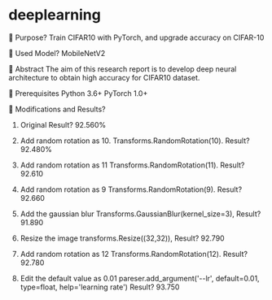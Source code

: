 # deeplearning

	Purpose?
Train CIFAR10 with PyTorch, and upgrade accuracy on CIFAR-10

	Used Model?
MobileNetV2

	Abstract
The aim of this research report is to develop deep neural architecture to obtain high accuracy for CIFAR10 dataset. 

	Prerequisites
Python 3.6+
PyTorch 1.0+

	Modifications and Results?
1.	Original
Result? 92.560%


2.	Add random rotation as 10.
Transforms.RandomRotation(10).
Result? 92.480%

3.	Add random rotation as 11
Transforms.RandomRotation(11).
Result? 92.610

4.	Add random rotation as 9
Transforms.RandomRotation(9).
Result? 92.660

5.	Add the gaussian blur
Transforms.GaussianBlur(kernel_size=3),
Result? 91.890

6. Resize the image
    transforms.Resize((32,32)),
Result? 92.790

7. Add random rotation as 12
Transforms.RandomRotation(12).
Result? 92.780

8. Edit the default value as 0.01
pareser.add_argument('--lr', default=0.01, type=float, help='learning rate')
Result? 93.750




